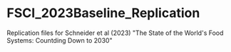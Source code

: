 # FSCI_2023Baseline_Replication
Replication files for Schneider et al (2023) "The State of the World's Food Systems: Countding Down to 2030"
